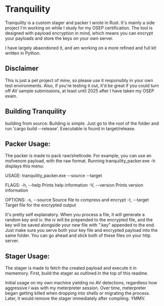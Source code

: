# Tranquility

Tranquility is a custom stager and packer I wrote in Rust. It's mainly a side project I'm working on while I study for my OSEP certification. The tool is designed with payload encryption in mind, which means you can encrypt your payloads and store the keys on your own server.

I have largely abaondoned it, and am working on a more refined and full kit written in Python.

## Disclaimer

This is just a pet project of mine, so please use it responsibly in your own test environments. Also, if you're testing it out, it'd be great if you could turn off AV sample submissions, at least until 2025 after I have taken my OSEP exam.

## Building Tranquility

building from source:
Building is simple. Just go to the root of the folder and run 'cargo build --release'. Executable is found in target/release.

## Packer Usage:
The packer is made to pack raw/shellcode. For example, you can use an msfvenom payload, with the raw format.
Running tranquility_packer.exe -h displays this menu:

USAGE:
    tranquility_packer.exe --source <source> --target <target>

FLAGS:
    -h, --help       Prints help information
    -V, --version    Prints version information

OPTIONS:
    -s, --source <source>    Source file to compress and encrypt
    -t, --target <target>    Target file for the encrypted output

It's pretty self explanatory. When you process a file, it will generate a random key and iv. the iv will be prepended to the encrypted file, and the key will be saved alongside your new file with ".key" appended to the end.
Just make sure you serve both your key file and encrypted payload into the same folder. You can go ahead and stick both of these files on your http server.


## Stager Usage:
The stager is made to fetch the created payload and execute it in mememory.
First, build the stager as outlined in the top of this readme.

Initial usage on my own machine yielding no AV detections, regardless how aggressive I was with my meterpreter session. Over time, meterpreter began getting killed when dropping into shells or migrating the process. Later, it would remove the stager immediately after compiling. YMMV.
